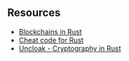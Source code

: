 ## Resources

- [Blockchains in Rust](https://github.com/rust-in-blockchain/awesome-blockchain-rust)
- [Cheat code for Rust](https://cheats.rs/)
- [Uncloak - Cryptography in Rust](https://uncloak.org/courses/rust+cryptography+engineering/course-Rust+Cryptography+Engineering+Study+Group+Syllabus)